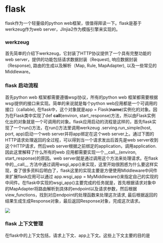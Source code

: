 # flask
flask作为一个轻量级的python web框架，很值得拜读一下。flask是基于werkzeug作为web server，JInjia2作为模版引擎来实现的。
### werkzeug
首先简单的介绍下werkzeug，它封装了HTTP协议提供了一个具有完整功能的web server，提供的功能包括请求数据封装（Request), 响应数据封装（Response), 路由的生成以及解析（Map, Rule, MapAdapter), 以及一些常见的Middleware。
### flask 启动流程
首先python web 框架都需要遵循wsgi协议，所有的python web 框架都需要根据wsgi提供的接口来实现。简单的来说就是每个python web应用都是一个可调用的接口（callable), 在flask中，这个对象就是app = Flask(__name__)实例化的对象。因为在Flask类中实现了def __call__(environ, start_response)方法，所以由Flask实例化出的对象就是一个可调用的对象。flask应用启动的流程是这样的，首先flask实现了一个run()方法，在run()方法里调用werkzeug .serving.run_simple(host, port, app)启动一个web server并将app绑定在这个web server上。通过下图的HTTP请求处理返回的全过程，可以得到当一个请求发出后首先是web server收到这个HTTP请求，然后web server根据之前绑定的application，调用application.因此这里解释了什么所有的web 应用都需要实现一个__call__(environ, start_response)的原因。web server就是通过调用这个方法来处理请求。在flask中的__call__ 方法中通过调用wsgi_app()来实现，这里开始很困惑为什么要这样实现，查了很多资料后明白了，flask这里的实现主要是方便使用MIddleware中间件来扩展flask应用可以通过
app.wsgi_app = MyMiddleware()来指定自己的实现的中间件。在flask中实现的wsgi_app()主要完成的任务就是，首先根据请求对象中的MapAdapter将路由解析到具体的endpoint以及请求参数，然后根据view_functions，找到对应endpoint的处理函数来处理这次请求, 最后根据返回的结果生成生成Response对象，最后返回Response对象，完成这次请求。

![](https://assets.toptal.io/uploads/blog/image/91961/toptal-blog-image-1452784558794-7851992813e17ce0d5ca9802cf7ac719.jpg)
### flask 上下文管理
在flask中的上下文包括，请求上下文、app上下文。这些上下文主要的目的是
<!--stackedit_data:
eyJoaXN0b3J5IjpbOTIxNjI4MzAwLDExMTE1NjA2MzgsODMzMz
c2NDIsLTIwNDc3OTYyNDEsMTg3Mjk2Nzk1LC00NzM4NDc2MjQs
LTE1OTk2NDI2ODMsNDIwOTMxODcyLC0xODkwOTM5Mjg2LC04OD
E3MDMxMTIsLTEwNzI3ODYxMDUsMTc0MDA3NjQ1NywtMTUwNDc2
NzYxNl19
-->